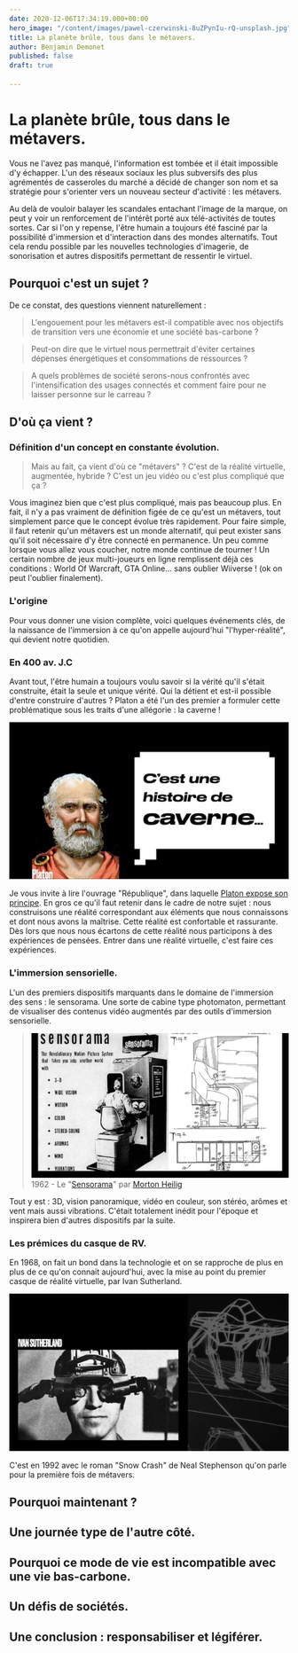 ```yaml
---
date: 2020-12-06T17:34:19.000+00:00
hero_image: "/content/images/pawel-czerwinski-8uZPynIu-rQ-unsplash.jpg"
title: La planète brûle, tous dans le métavers.
author: Benjamin Demonet
published: false
draft: true

---
```

# La planète brûle, tous dans le métavers.

Vous ne l'avez pas manqué, l'information est tombée et il était impossible d'y échapper. L'un des réseaux sociaux les plus subversifs des plus agrémentés de casseroles du marché a décidé de changer son nom et sa stratégie pour s'orienter vers un nouveau secteur d'activité : les métavers.

Au delà de vouloir balayer les scandales entachant l'image de la marque, on peut y voir un renforcement de l'intérêt porté aux télé-activités de toutes sortes. Car si l'on y repense, l'être humain a toujours été fasciné par la possibilité d'immersion et d'interaction dans des mondes alternatifs. Tout cela rendu possible par les nouvelles technologies d'imagerie, de sonorisation et autres dispositifs permettant de ressentir le virtuel.

## Pourquoi c'est un sujet ?

De ce constat, des questions viennent naturellement :

> L'engouement pour les métavers est-il compatible avec nos objectifs de transition vers une économie et une société bas-carbone ?

> Peut-on dire que le virtuel nous permettrait d'éviter certaines dépenses énergétiques et consommations de ressources ?

> A quels problèmes de société serons-nous confrontés avec l'intensification des usages connectés et comment faire pour ne laisser personne sur le carreau ?

## D'où ça vient ?

### Définition d'un concept en constante évolution.

> Mais au fait, ça vient d'où ce "métavers" ? C'est de la réalité virtuelle, augmentée, hybride ? C'est un jeu vidéo ou c'est plus compliqué que ça ?

Vous imaginez bien que c'est plus compliqué, mais pas beaucoup plus. En fait, il n'y a pas vraiment de définition figée de ce qu'est un métavers, tout simplement parce que le concept évolue très rapidement. Pour faire simple, il faut retenir qu'un métavers est un monde alternatif, qui peut exister sans qu'il soit nécessaire d'y être connecté en permanence. Un peu comme lorsque vous allez vous coucher, notre monde continue de tourner ! Un certain nombre de jeux multi-joueurs en ligne remplissent déjà ces conditions : World Of Warcraft, GTA Online... sans oublier Wiiverse ! (ok on peut l'oublier finalement).

### L'origine

Pour vous donner une vision complète, voici quelques événements clés, de la naissance de l'immersion à ce qu'on appelle aujourd'hui "l'hyper-réalité",  qui devient notre quotidien.

### En 400 av. J.C

Avant tout, l'être humain a toujours voulu savoir si la vérité qu'il s'était construite, était la seule et unique vérité. Qui la détient et est-il possible d'entre construire d'autres ? Platon a été l'un des premier a formuler cette problématique sous les traits d'une allégorie : la caverne !

![](/content/images/meta-016.jpeg)

Je vous invite à lire l'ouvrage "République", dans laquelle [Platon expose son principe](https://fr.wikipedia.org/wiki/All%C3%A9gorie_de_la_caverne). En gros ce qu'il faut retenir dans le cadre de notre sujet : nous construisons une réalité correspondant aux éléments que nous connaissons et dont nous avons la maîtrise. Cette réalité est confortable et rassurante. Dès lors que nous nous écartons de cette réalité nous participons à des expériences de pensées. Entrer dans une réalité virtuelle, c'est faire ces expériences.

### L'immersion sensorielle.

L'un des premiers dispositifs marquants dans le domaine de l'immersion des sens : le sensorama. Une sorte de cabine type photomaton, permettant de visualiser des contenus vidéo augmentés par des outils d'immersion sensorielle.

> ![Un document datant de 1962 faisant la promotion de la cabine d'immersion "Sensorama".](/content/images/meta-019.jpeg "1962 - Le Sensorama par Morton Heilig")  
> 1962 - Le "[Sensorama](https://en.wikipedia.org/wiki/Sensorama)" par [Morton Heilig](https://en.wikipedia.org/wiki/Morton_Heilig)

Tout y est : 3D, vision panoramique, vidéo en couleur, son stéréo, arômes et vent mais aussi vibrations. C'était totalement inédit pour l'époque et inspirera bien d'autres dispositifs par la suite.

### Les prémices du casque de RV.

En 1968, on fait un bond dans la technologie et on se rapproche de plus en plus de ce qu'on connait aujourd'hui, avec la mise au point du premier casque de réalité virtuelle, par Ivan Sutherland.

![](/content/images/meta-020.jpeg)

C'est en 1992 avec le roman "Snow Crash" de Neal Stephenson qu'on parle pour la première fois de métavers.

## Pourquoi maintenant ?

## Une journée type de l'autre côté.

## Pourquoi ce mode de vie est incompatible avec une vie bas-carbone.

## Un défis de sociétés.

## Une conclusion : responsabiliser et légiférer.